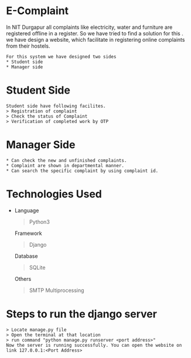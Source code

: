 # E-Complaint
   In NIT Durgapur all complaints like electricity, water and furniture are registered offline in a register. So we 
    have tried to find a solution for this . we have design a website, which facilitate in registering online complaints from their hostels.
    
    For this system we have designed two sides 
    * Student side
    * Manager side
    
 # Student Side
    Student side have following facilites.
    > Registration of complaint
    > Check the status of Complaint
    > Verification of completed work by OTP 
    
 # Manager Side 
    * Can check the new and unfinished complaints.
    * Complaint are shown in departmental manner.
    * Can search the specific complaint by using complaint id.
 
 # Technologies Used
   * Language
      > Python3
      
     Framework 
      > Django
      
     Database
      > SQLite
      
     Others
      > SMTP
      > Multiprocessing
      
 # Steps to run the django server
    > Locate manage.py file
    > Open the terminal at that location
    > run command "python manage.py runserver <port address>"
    Now the server is running successfully. You can open the website on link 127.0.0.1:<Port Address>
